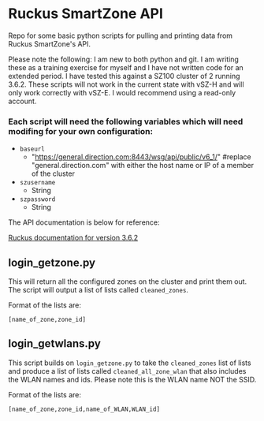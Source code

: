 # Ruckus SmartZone API

Repo for some basic python scripts for pulling and printing data from Ruckus SmartZone's API.

Please note the following:
I am new to both python and git. I am writing these as a training exercise for myself and I have not written code for an extended period.
I have tested this against a SZ100 cluster of 2 running 3.6.2. These scripts will not work in the current state with vSZ-H and will only work correctly with vSZ-E. I would recommend using a read-only account.

### Each script will need the following variables which will need modifing for your own configuration:

* `baseurl`
    * "https://general.direction.com:8443/wsg/api/public/v6_1/" #replace "general.direction.com" with either the host name or IP of a member of the cluster
* `szusername`
    * String
* `szpassword`
    * String

The API documentation is below for reference:

[Ruckus documentation for version 3.6.2](http://docs.ruckuswireless.com/smartzone/3.6.2/sz100-public-api-reference-guide-3-6-2.html)

## login_getzone.py

This will return all the configured zones on the cluster and print them out. The script will output a list of lists called `cleaned_zones`.

Format of the lists are:

`[name_of_zone,zone_id]`

## login_getwlans.py

This script builds on `login_getzone.py` to take the `cleaned_zones` list of lists and produce a list of lists called `cleaned_all_zone_wlan` that also includes the WLAN names and ids. Please note this is the WLAN name NOT the SSID.

Format of the lists are:

`[name_of_zone,zone_id,name_of_WLAN,WLAN_id]`
